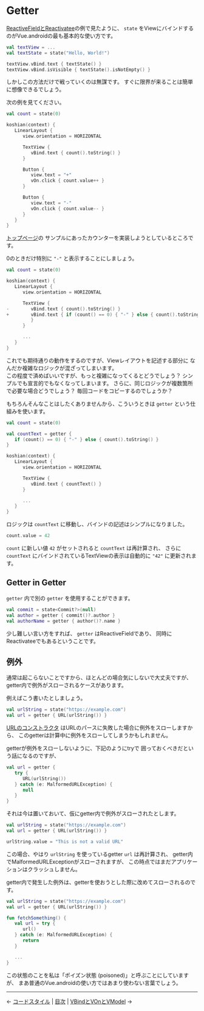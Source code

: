 
Getter
================================================================================

[ReactiveFieldとReactivatee](ReactiveFields-and-Reactivatees.md)の例で見たように、
`state` をViewにバインドするのがVue.androidの最も基本的な使い方です。
```kotlin
val textView = ...
val textState = state("Hello, World!")

textView.vBind.text { textState() }
textView.vBind.isVisible { textState().isNotEmpty() }
```
しかしこの方法だけで戦っていくのは無謀です。
すぐに限界が来ることは簡単に想像できるでしょう。

次の例を見てください。
```kotlin
val count = state(0)

koshian(context) {
   LinearLayout {
      view.orientation = HORIZONTAL

      TextView {
         vBind.text { count().toString() }
      }

      Button {
         view.text = "+"
         vOn.click { count.value++ }
      }

      Button {
         view.text = "-"
         vOn.click { count.value-- }
      }
   }
}
```
[トップページ](https://github.com/wcaokaze/Vue.android/blob/master/README-ja.md)の
サンプルにあったカウンターを実装しようとしているところです。

0のときだけ特別に `"-"` と表示することにしましょう。
```kotlin
val count = state(0)

koshian(context) {
   LinearLayout {
      view.orientation = HORIZONTAL

      TextView {
-        vBind.text { count().toString() }
+        vBind.text { if (count() == 0) { "-" } else { count().toString() } }
         }
      }

      ...
   }
}
```
これでも期待通りの動作をするのですが、Viewレイアウトを記述する部分に
なんだか複雑なロジックが混ざってしまいます。  
この程度で済めばいいですが、もっと複雑になってくるとどうでしょう？
シンプルでも宣言的でもなくなってしまいます。
さらに、同じロジックが複数箇所で必要な場合どうでしょう？
毎回コードをコピーするのでしょうか？

もちろんそんなことはしたくありませんから、こういうときは
`getter` という仕組みを使います。
```kotlin
val count = state(0)

val countText = getter {
   if (count() == 0) { "-" } else { count().toString() }
}

koshian(context) {
   LinearLayout {
      view.orientation = HORIZONTAL

      TextView {
         vBind.text { countText() }
      }

      ...
   }
}
```
ロジックは `countText` に移動し、バインドの記述はシンプルになりました。

```kotlin
count.value = 42
```
`count` に新しい値 `42` がセットされると `countText` は再計算され、
さらに `countText` にバインドされているTextViewの表示は自動的に `"42"` に更新されます。


Getter in Getter
--------------------------------------------------------------------------------

`getter` 内で別の `getter` を使用することができます。

```kotlin
val commit = state<Commit?>(null)
val author = getter { commit()?.author }
val authorName = getter { author()?.name }
```

少し難しい言い方をすれば、 `getter` はReactiveFieldであり、
同時にReactivateeでもあるということです。


例外
--------------------------------------------------------------------------------

通常は起こらないことですから、ほとんどの場合気にしないで大丈夫ですが、
getter内で例外がスローされるケースがあります。

例えばこう書いたとしましょう。
```kotlin
val urlString = state("https://example.com")
val url = getter { URL(urlString()) }
```
[URLのコンストラクタ](https://docs.oracle.com/javase/jp/8/docs/api/java/net/URL.html#URL-java.lang.String-)
はURLのパースに失敗した場合に例外をスローしますから、
このgetterは計算中に例外をスローしてしまうかもしれません。

getterが例外をスローしないように、下記のようにtryで
囲っておくべきだという話になるのですが、
```kotlin
val url = getter {
   try {
      URL(urlString())
   } catch (e: MalformedURLException) {
      null
   }
}
```
それは今は置いておいて、仮にgetter内で例外がスローされたとします。

```kotlin
val urlString = state("https://example.com")
val url = getter { URL(urlString()) }

urlString.value = "This is not a valid URL"
```
この場合、やはり `urlString` を使っているgetter `url` は再計算され、
getter内でMalformedURLExceptionがスローされますが、
この時点ではまだアプリケーションはクラッシュしません。

getter内で発生した例外は、getterを使おうとした際に改めてスローされるのです。
```kotlin
val urlString = state("https://example.com")
val url = getter { URL(urlString()) }

fun fetchSomething() {
   val url = try {
      url()
   } catch (e: MalformedURLException) {
      return
   }

   ...
}
```
この状態のことを私は「ポイズン状態 (poisoned)」と呼ぶことにしていますが、
まあ普通のVue.androidの使い方ではあまり使わない言葉でしょう。


* * * * * * * * * * * * * * * * * * * * * * * * * * * * * * * * * * * * * * * *

← [コードスタイル](CodeStyleRecommendation.md)  |  [目次](../README-ja.md#チュートリアル)  |  [VBindとVOnとVModel](VBind-and-VOn-and-VModel.md) →

